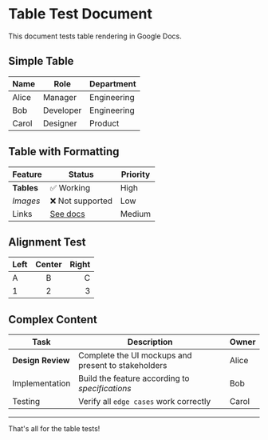 # Table Test Document

This document tests table rendering in Google Docs.

## Simple Table

| Name | Role | Department |
|------|------|------------|
| Alice | Manager | Engineering |
| Bob | Developer | Engineering |
| Carol | Designer | Product |

## Table with Formatting

| Feature | Status | **Priority** |
|---------|--------|--------------|
| **Tables** | ✅ Working | High |
| *Images* | ❌ Not supported | Low |
| Links | [See docs](https://example.com) | Medium |

## Alignment Test

| Left | Center | Right |
|:-----|:------:|------:|
| A | B | C |
| 1 | 2 | 3 |

## Complex Content

| Task | Description | Owner |
|------|-------------|-------|
| **Design Review** | Complete the UI mockups and present to stakeholders | Alice |
| Implementation | Build the feature according to *specifications* | Bob |
| Testing | Verify all `edge cases` work correctly | Carol |

---

That's all for the table tests!
